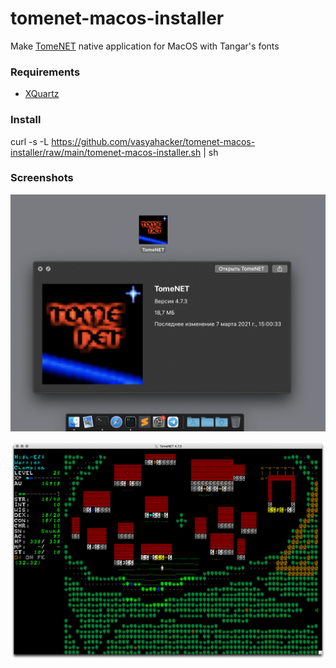 # tomenet-macos-installer

Make [TomeNET](https://tomenet.eu) native application for MacOS with Tangar's fonts

### Requirements
- [XQuartz](https://www.xquartz.org)

### Install
curl -s -L https://github.com/vasyahacker/tomenet-macos-installer/raw/main/tomenet-macos-installer.sh | sh

### Screenshots

![icon, version, size](https://github.com/vasyahacker/tomenet-macos-installer/raw/main/scrn/screen-1.png "icon, version, size")

![game screen](https://github.com/vasyahacker/tomenet-macos-installer/raw/main/scrn/screen-2.png "game screen")
